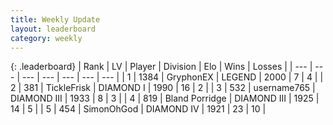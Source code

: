 ```yaml
---
title: Weekly Update
layout: leaderboard
category: weekly
---
```


{: .leaderboard}
| Rank | LV | Player | Division | Elo | Wins | Losses |
| --- | --- | --- | --- | --- | --- | --- |
| <span data-change="0">1</span> | 1384 | <span title="ID: 315148">GryphonEX</span> | LEGEND | <span data-change="-372">2000</span> | <span data-change="-352">7</span> | <span data-change="-68">4</span> |
| <span data-change="4">2</span> | 381 | <span title="ID: 512212">TickleFrisk</span> | DIAMOND I | <span data-change="-218">1990</span> | <span data-change="-79">16</span> | <span data-change="-39">2</span> |
| <span data-change="-1">3</span> | 532 | <span title="ID: 188640">username765</span> | DIAMOND III | <span data-change="-335">1933</span> | <span data-change="-162">8</span> | <span data-change="-77">3</span> |
| <span data-change="15">4</span> | 819 | <span title="ID: 466895">Bland Porridge</span> | DIAMOND III | <span data-change="-144">1925</span> | <span data-change="-287">14</span> | <span data-change="-222">5</span> |
| <span data-change="83">5</span> | 454 | <span title="ID: 512782">SimonOhGod</span> | DIAMOND IV | <span data-change="-80">1921</span> | <span data-change="-11">23</span> | <span data-change="-9">10</span> |